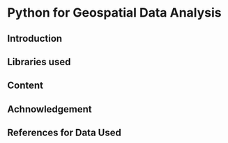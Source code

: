 # Python for Geospatial Data Analysis

## Introduction

## Libraries used

## Content

## Achnowledgement

## References for Data Used
